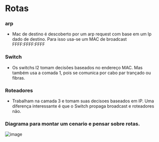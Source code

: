 # Rotas




### arp 
- Mac de destino é descoberto por um arp request com base em um Ip dado de destino. Para isso usa-se um MAC de broadcast FFFF:FFFF:FFFF

### Switch
- Os switchs l2 tomam decisões baseados no endereço MAC. Mas também usa a comada 1, pois se comunica por cabo par trançado ou fibras.

### Roteadores
- Trabalham na camada 3 e tomam suas decisoes baseados em IP. Uma diferença interessante é que o Switch propaga broadcast e roteadores não.

### Diagrama para montar um cenario e pensar sobre rotas.
![image](https://github.com/user-attachments/assets/eb6dc037-5aff-495c-bcdb-cbb4d73c8fcc)
